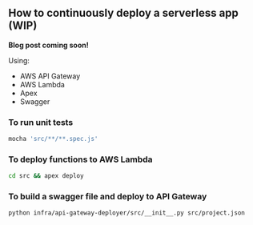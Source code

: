 ## How to continuously deploy a serverless app (WIP)

__Blog post coming soon!__

Using:
- AWS API Gateway
- AWS Lambda
- Apex
- Swagger

### To run unit tests

```bash
mocha 'src/**/**.spec.js'
```

### To deploy functions to AWS Lambda

```bash
cd src && apex deploy
```

### To build a swagger file and deploy to API Gateway

```bash
python infra/api-gateway-deployer/src/__init__.py src/project.json
```
